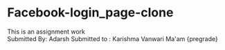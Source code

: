 # Facebook-login_page-clone
This is an assignment work<br>
Submitted By: Adarsh
Submitted to : Karishma Vanwari Ma'am 
{pregrade}
